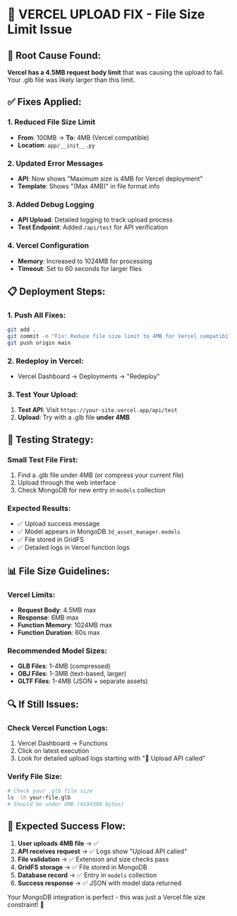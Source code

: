 # 🔧 VERCEL UPLOAD FIX - File Size Limit Issue

## 🎯 **Root Cause Found:**

**Vercel has a 4.5MB request body limit** that was causing the upload to fail. Your .glb file was likely larger than this limit.

## ✅ **Fixes Applied:**

### **1. Reduced File Size Limit**
- **From**: 100MB → **To**: 4MB (Vercel compatible)
- **Location**: `app/__init__.py`

### **2. Updated Error Messages**
- **API**: Now shows "Maximum size is 4MB for Vercel deployment"
- **Template**: Shows "(Max 4MB)" in file format info

### **3. Added Debug Logging**
- **API Upload**: Detailed logging to track upload process
- **Test Endpoint**: Added `/api/test` for API verification

### **4. Vercel Configuration**
- **Memory**: Increased to 1024MB for processing
- **Timeout**: Set to 60 seconds for larger files

## 📋 **Deployment Steps:**

### **1. Push All Fixes:**
```bash
git add .
git commit -m "Fix: Reduce file size limit to 4MB for Vercel compatibility"
git push origin main
```

### **2. Redeploy in Vercel:**
- Vercel Dashboard → Deployments → "Redeploy"

### **3. Test Your Upload:**
1. **Test API**: Visit `https://your-site.vercel.app/api/test`
2. **Upload**: Try with a .glb file **under 4MB**

## 🧪 **Testing Strategy:**

### **Small Test File First:**
1. Find a .glb file under 4MB (or compress your current file)
2. Upload through the web interface
3. Check MongoDB for new entry in `models` collection

### **Expected Results:**
- ✅ Upload success message
- ✅ Model appears in MongoDB `3d_asset_manager.models`
- ✅ File stored in GridFS
- ✅ Detailed logs in Vercel function logs

## 📊 **File Size Guidelines:**

### **Vercel Limits:**
- **Request Body**: 4.5MB max
- **Response**: 6MB max  
- **Function Memory**: 1024MB max
- **Function Duration**: 60s max

### **Recommended Model Sizes:**
- **GLB Files**: 1-4MB (compressed)
- **OBJ Files**: 1-3MB (text-based, larger)
- **GLTF Files**: 1-4MB (JSON + separate assets)

## 🔍 **If Still Issues:**

### **Check Vercel Function Logs:**
1. Vercel Dashboard → Functions
2. Click on latest execution
3. Look for detailed upload logs starting with "🔄 Upload API called"

### **Verify File Size:**
```bash
# Check your .glb file size
ls -lh your-file.glb
# Should be under 4MB (4194304 bytes)
```

## 🎉 **Expected Success Flow:**

1. **User uploads 4MB file** → ✅ 
2. **API receives request** → ✅ Logs show "Upload API called"
3. **File validation** → ✅ Extension and size checks pass
4. **GridFS storage** → ✅ File stored in MongoDB
5. **Database record** → ✅ Entry in `models` collection
6. **Success response** → ✅ JSON with model data returned

Your MongoDB integration is perfect - this was just a Vercel file size constraint! 🚀

